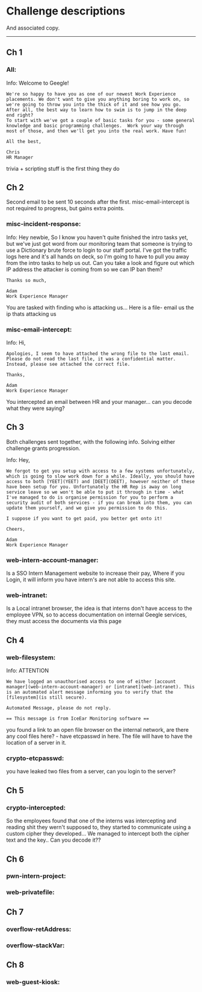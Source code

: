 # Challenge descriptions

And associated copy.

------------------

## Ch 1

### All:

Info:
    Welcome to Geegle!

    We're so happy to have you as one of our newest Work Experience placements. We don't want to give you anything boring to work on, so we're going to throw you into the thick of it and see how you go. After all, the best way to learn how to swim is to jump in the deep end right?
    To start with we've got a couple of basic tasks for you - some general knowledge and basic programming challenges.  Work your way through most of those, and then we'll get you into the real work. Have fun!

    All the best,

    Chris
    HR Manager

trivia + scripting stuff is the first thing they do


## Ch 2

Second email to be sent 10 seconds after the first.
misc-email-intercept is not required to progress, but gains extra points.


### misc-incident-response:

Info:
    Hey newbie,
    So I know you haven't quite finished the intro tasks yet, but we've just got word from our monitoring team that someone is trying to use a Dictionary brute force to login to our staff portal. I've got the traffic logs here and it's all hands on deck, so I'm going to have to pull you away from the intro tasks to help us out. Can you take a look and figure out which IP address the attacker is coming from so we can IP ban them?

    Thanks so much,

    Adam
    Work Experience Manager

You are tasked with finding who is attacking us... Here is a file- email us the ip thats attacking us

### misc-email-intercept:

Info:
    Hi,

    Apologies, I seem to have attached the wrong file to the last email. Please do not read the last file, it was a confidential matter. Instead, please see attached the correct file.

    Thanks,

    Adam
    Work Experience Manager

You intercepted an email between HR and your manager... can you decode what they were saying?

## Ch 3

Both challenges sent together, with the following info.
Solving either challenge grants progression.

Info:
    Hey,

    We forgot to get you setup with access to a few systems unfortunately, which is going to slow work down for a while. Ideally, you should have access to both [YEET](YEET) and [DEET](DEET), however neither of these have been setup for you. Unfortunately the HR Rep is away on long service leave so we won't be able to put it through in time - what I've managed to do is organise permission for you to perform a security audit of both services - if you can break into them, you can update them yourself, and we give you permission to do this. 

    I suppose if you want to get paid, you better get onto it!

    Cheers,

    Adam
    Work Experience Manager

### web-intern-account-manager:

Is a SSO Intern Management website to increase their pay, Where if you Login, it will inform you have intern's are not able to access this site.

### web-intranet:

Is a Local intranet browser, the idea is that interns don't have access to the employee VPN, so to access documentation on internal Geegle services, they must access the documents via this page

## Ch 4

### web-filesystem:

Info:
    ATTENTION

    We have logged an unauthorised access to one of either [account manager](web-intern-account-manager) or [intranet](web-intranet). This is an automated alert message informing you to verify that the [filesystem](is still secure).

    Automated Message, please do not reply.

    == This message is from IceEar Monitoring software ==

you found a link to an open file browser on the internal network, are there any cool files here?
      - have etcpasswd in here. The file will have to have the location of a server in it.

### crypto-etcpasswd:

you have leaked two files from a server, can you login to the server?

## Ch 5

### crypto-intercepted:

So the employees found that one of the interns was intercepting and reading shit they wern't supposed to, they started to communicate using a custom cipher they developed... We managed to intercept both the cipher text and the key.. Can you decode it??

## Ch 6

### pwn-intern-project:
        

### web-privatefile:
        

## Ch 7

### overflow-retAddress:


### overflow-stackVar:

## Ch 8

### web-guest-kiosk:
        
